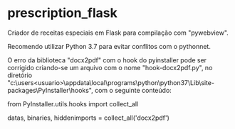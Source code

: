 # prescription_flask

Criador de receitas especiais em Flask para compilação com "pywebview".

Recomendo utilizar Python 3.7 para evitar conflitos com o pythonnet.

O erro da biblioteca "docx2pdf" com o hook do pyinstaller pode ser corrigido criando-se um arquivo com o nome "hook-docx2pdf.py", no diretório 
"c:\users\<usuario>\appdata\local\programs\python\python37\Lib\site-packages\PyInstaller\hooks", 
com o seguinte conteúdo:

from PyInstaller.utils.hooks import collect_all

datas, binaries, hiddenimports = collect_all('docx2pdf')
